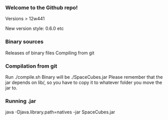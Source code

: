 ### Welcome to the Github repo! ###

Versions > 12w441

New version style:
0.6.0 etc

### Binary sources ###

Releases of binary files
Compiling from git

### Compilation from git ###

Run ./compile.sh
Binary will be ./SpaceCubes.jar
Please remember that the jar depends on lib/, so you have to copy it to whatever folder you move the jar to.

### Running .jar ###

java -Djava.library.path=natives -jar SpaceCubes.jar
